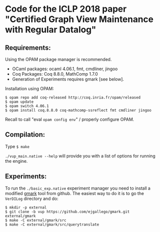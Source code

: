 # Code for the ICLP 2018 paper "Certified Graph View Maintenance with Regular Datalog"

## Requirements:

Using the OPAM package manager is recommended.

 - OCaml packages: ocaml 4.06.1, fmt, cmdliner, jingoo
 - Coq Packages: Coq 8.8.0, MathComp 1.7.0
 - Generation of Experiments requires gmark [see below].

Installation using OPAM:

```
$ opam repo add coq-released http://coq.inria.fr/opam/released
$ opam update
$ opam switch 4.06.1
$ opam install coq.8.8.0 coq-mathcomp-ssreflect fmt cmdliner jingoo
```

Recall to call "eval `opam config env`" / properly configure OPAM.

## Compilation:

Type `$ make`

`./vup_main.native --help` will provide you with a list of options for running the engine.

## Experiments:

To run the `./basic_exp.native` experiment manager you need to install
a modified [gmark](https://github.com/ejgallego/gmark.git) tool from
github. The easiest way to do it is to go the `VerDILog` directory and
do:

```
$ mkdir -p external
$ git clone -b vup https://github.com/ejgallego/gmark.git external/gmark
$ make -C external/gmark/src
$ make -C external/gmark/src/querytranslate
```
